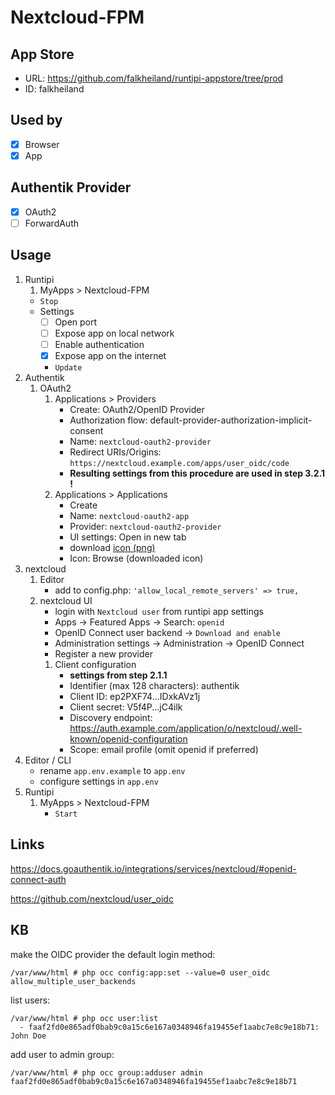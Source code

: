 # Nextcloud-FPM

## App Store

- URL: https://github.com/falkheiland/runtipi-appstore/tree/prod
- ID: falkheiland

## Used by

- [x] Browser
- [x] App

## Authentik Provider

- [x] OAuth2
- [ ] ForwardAuth

## Usage

1. Runtipi
    1. MyApps > Nextcloud-FPM
    - `Stop`
    - Settings
      - [ ] Open port
      - [ ] Expose app on local network
      - [ ] Enable authentication
      - [x] Expose app on the internet
      - `Update`
2. Authentik
    1. OAuth2
        1. Applications > Providers
            - Create: OAuth2/OpenID Provider
            - Authorization flow: default-provider-authorization-implicit-consent
            - Name: `nextcloud-oauth2-provider`
            - Redirect URIs/Origins: `https://nextcloud.example.com/apps/user_oidc/code`
            - **Resulting settings from this procedure are used in step 3.2.1 !**
        2. Applications > Applications
            - Create
            - Name: `nextcloud-oauth2-app`
            - Provider: `nextcloud-oauth2-provider`
            - UI settings: Open in new tab
            - download [icon (png)](https://selfh.st/icons/)
            - Icon: Browse (downloaded icon)
3. nextcloud
    1. Editor
        - add to config.php: `'allow_local_remote_servers' => true,`
    2. nextcloud UI
        - login with `Nextcloud user` from runtipi app settings
        - Apps -> Featured Apps -> Search: `openid`
        - OpenID Connect user backend -> `Download and enable`
        - Administration settings -> Administration -> OpenID Connect
        - Register a new provider
        1. Client configuration
            - **settings from step 2.1.1**
            - Identifier (max 128 characters): authentik
            - Client ID: ep2PXF74...IDxkAVz1j
            - Client secret: V5f4P...jC4ilk
            - Discovery endpoint: https://auth.example.com/application/o/nextcloud/.well-known/openid-configuration
            - Scope: email profile (omit openid if preferred)
4. Editor / CLI
    - rename `app.env.example` to `app.env`
    - configure settings in `app.env`
5. Runtipi
    1. MyApps > Nextcloud-FPM
        - `Start`

## Links

<https://docs.goauthentik.io/integrations/services/nextcloud/#openid-connect-auth>

<https://github.com/nextcloud/user_oidc>

## KB

make the OIDC provider the default login method:

```
/var/www/html # php occ config:app:set --value=0 user_oidc allow_multiple_user_backends
```

list users:

```
/var/www/html # php occ user:list
  - faaf2fd0e865adf0bab9c0a15c6e167a0348946fa19455ef1aabc7e8c9e18b71: John Doe
```

add user to admin group:

```
/var/www/html # php occ group:adduser admin faaf2fd0e865adf0bab9c0a15c6e167a0348946fa19455ef1aabc7e8c9e18b71
```